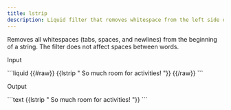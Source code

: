 ```yaml
---
title: lstrip
description: Liquid filter that removes whitespace from the left side of a string.
---
```


Removes all whitespaces (tabs, spaces, and newlines) from the beginning of a string. The filter does not affect spaces between words.

<p class="code-label">Input</p>
```liquid
{{#raw}}
{{lstrip "          So much room for activities!          "}}
{{/raw}}
```

<p class="code-label">Output</p>
```text
{{lstrip "          So much room for activities!          "}}
```
